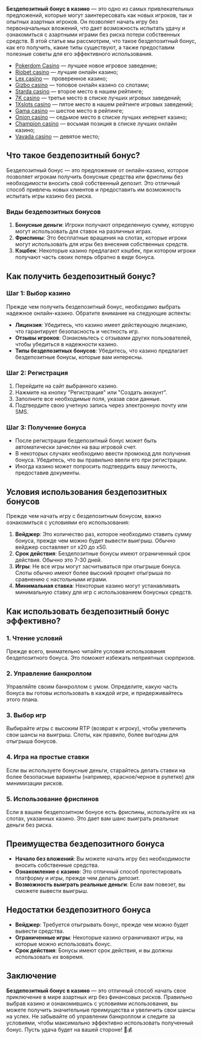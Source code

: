 **Бездепозитный бонус в казино** — это одно из самых привлекательных предложений, которые могут заинтересовать как новых игроков, так и опытных азартных игроков. Он позволяет начать игру без первоначальных вложений, что дает возможность испытать удачу и ознакомиться с азартными играми без риска потери собственных средств. В этой статье мы рассмотрим, что такое бездепозитный бонус, как его получить, какие типы существуют, а также предоставим полезные советы для его эффективного использования.

* [Pokerdom Casino](https://brandplay.link/FwVc4f) — лучшее новое игровое заведение;
* [Riobet casino](https://brandplay.link/TnjsxFvH) — лучшие онлайн казино;
* [Lex casino](https://brandplay.link/VMqNXPFs) —  проверенное казино;
* [Gizbo casino](https://brandplay.link/rvzLrVLp) — топовое онлайн казино со слотами;
* [Starda casino](https://brandplay.link/HDcDrxLk) — второе место в нашем рейтинге;
* [7K casino](https://brandplay.link/dd46bNgD) — третье место в списке лучших игровых заведений;
* [1Xslots casino](https://brandplay.link/J2ZbqMPZ) — пятое место в нашем рейтинге игровых заведений;
* [Gama casino](https://brandplay.link/RD52jZbL) — шестое место в рейтинге;
* [Onion casino](https://brandplay.link/8LcS6Djb) — седьмое место в списке лучших интернет казино;
* [Champion casino](https://temon-gter.cfd/go/9n8?p56190p303844p3509t17502) — восьмая позиция в списке лучших онлайн казино;
* [Vavada casino](https://vavadapartner.pro/?promo=75590753-cc8b-4c4a-8d71-99b7a2293439-jud\&target=register) — девятое место;

## Что такое бездепозитный бонус?

Бездепозитный бонус — это предложение от онлайн-казино, которое позволяет игрокам получить бонусные средства или фриспины без необходимости вносить свой собственный депозит. Это отличный способ привлечь новых клиентов и предоставить им возможность испытать игры казино без риска.

### Виды бездепозитных бонусов

1. **Бонусные деньги**: Игроки получают определенную сумму, которую могут использовать для ставок на различных играх.
2. **Фриспины**: Это бесплатные вращения на слотах, которые игроки могут использовать для игры без внесения собственных средств.
3. **Кэшбек**: Некоторые казино предлагают кэшбек, при котором игроки получают часть своих потерь обратно в виде бонуса.

## Как получить бездепозитный бонус?

### Шаг 1: Выбор казино

Прежде чем получить бездепозитный бонус, необходимо выбрать надежное онлайн-казино. Обратите внимание на следующие аспекты:

* **Лицензия**: Убедитесь, что казино имеет действующую лицензию, что гарантирует безопасность и честность игр.
* **Отзывы игроков**: Ознакомьтесь с отзывами других пользователей, чтобы убедиться в надежности казино.
* **Типы бездепозитных бонусов**: Убедитесь, что казино предлагает бездепозитные бонусы, которые вам интересны.

### Шаг 2: Регистрация

1. Перейдите на сайт выбранного казино.
2. Нажмите на кнопку "Регистрация" или "Создать аккаунт".
3. Заполните все необходимые поля, указав свои данные.
4. Подтвердите свою учетную запись через электронную почту или SMS.

### Шаг 3: Получение бонуса

* После регистрации бездепозитный бонус может быть автоматически зачислен на ваш игровой счет.
* В некоторых случаях необходимо ввести промокод для получения бонуса. Убедитесь, что вы правильно ввели его при регистрации.
* Иногда казино может попросить подтвердить вашу личность, предоставив документы.

## Условия использования бездепозитных бонусов

Прежде чем начать игру с бездепозитным бонусом, важно ознакомиться с условиями его использования:

1. **Вейджер**: Это количество раз, которое необходимо ставить сумму бонуса, прежде чем можно будет вывести выигрыш. Обычно вейджер составляет от x20 до x50.
2. **Срок действия**: Бездепозитные бонусы имеют ограниченный срок действия. Обычно это 7-30 дней.
3. **Игры**: Не все игры могут засчитываться при отыгрыше бонуса. Слоты обычно имеют более высокий процент отыгрыша по сравнению с настольными играми.
4. **Минимальная ставка**: Некоторые казино могут устанавливать минимальную ставку для игр с использованием бонусных средств.

## Как использовать бездепозитный бонус эффективно?

### 1. Чтение условий

Прежде всего, внимательно читайте условия использования бездепозитного бонуса. Это поможет избежать неприятных сюрпризов.

### 2. Управление банкроллом

Управляйте своим банкроллом с умом. Определите, какую часть бонуса вы готовы использовать в каждой игре, и придерживайтесь этого плана.

### 3. Выбор игр

Выбирайте игры с высоким RTP (возврат к игроку), чтобы увеличить свои шансы на выигрыш. Слоты, как правило, более выгодны для отыгрыша бонусов.

### 4. Игра на простые ставки

Если вы используете бонусные деньги, старайтесь делать ставки на более безопасные варианты (например, красное/черное в рулетке) для минимизации рисков.

### 5. Использование фриспинов

Если в вашем бездепозитном бонусе есть фриспины, используйте их на слотах, указанных казино. Это дает вам шанс выиграть реальные деньги без риска.

## Преимущества бездепозитного бонуса

* **Начало без вложений**: Вы можете начать игру без необходимости вносить собственные средства.
* **Ознакомление с казино**: Это отличный способ протестировать платформу и игры, прежде чем делать депозит.
* **Возможность выиграть реальные деньги**: Если вам повезет, вы сможете вывести выигрыш.

## Недостатки бездепозитного бонуса

* **Вейджер**: Требуется отыгрывать бонус, прежде чем можно будет вывести средства.
* **Ограниченные игры**: Некоторые казино ограничивают игры, на которые можно использовать бонус.
* **Срок действия**: Бонусы имеют срок действия, и вы должны использовать их вовремя.

## Заключение

**Бездепозитный бонус в казино** — это отличный способ начать свое приключение в мире азартных игр без финансовых рисков. Правильно выбрав казино и ознакомившись с условиями использования, вы можете получить значительные преимущества и увеличить свои шансы на успех. Не забывайте об управлении банкроллом и следите за условиями, чтобы максимально эффективно использовать полученный бонус. Пусть удача будет на вашей стороне! 🎉💰
